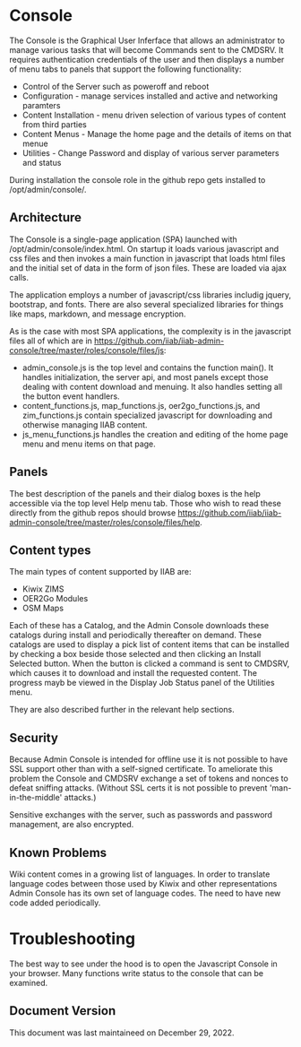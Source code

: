 # Console

The Console is the Graphical User Inferface that allows an administrator to manage various tasks that will become Commands sent to the CMDSRV. It requires authentication credentials of the user and then displays a number of menu tabs to panels that support the following functionality:

- Control of the Server such as poweroff and reboot
- Configuration - manage services installed and active and networking paramters
- Content Installation - menu driven selection of various types of content from third parties
- Content Menus - Manage the home page and the details of items on that menue
- Utilities - Change Password and display of various server parameters and status

During installation the console role in the github repo gets installed to /opt/admin/console/.

## Architecture

The Console is a single-page application (SPA) launched with /opt/admin/console/index.html. On startup it loads various javascript and css files and then invokes a main function in javascript that loads html files and the initial set of data in the form of json files. These are loaded via ajax calls.

The application employs a number of javascript/css libraries includig jquery, bootstrap, and fonts. There are also several specialized libraries for things like maps, markdown, and message encryption.

As is the case with most SPA applications, the complexity is in the javascript files all of which are in https://github.com/iiab/iiab-admin-console/tree/master/roles/console/files/js:

- admin_console.js is the top level and contains the function main(). It handles initialization, the server api, and most panels except those dealing with content download and menuing. It also handles setting all the button event handlers.
- content_functions.js, map_functions.js, oer2go_functions.js, and zim_functions.js contain specialized javascript for downloading and otherwise managing IIAB content.
- js_menu_functions.js handles the creation and editing of the home page menu and menu items on that page.

## Panels

The best description of the panels and their dialog boxes is the help accessible via the top level Help menu tab. Those who wish to read these directly from the github repos should browse https://github.com/iiab/iiab-admin-console/tree/master/roles/console/files/help.

## Content types

The main types of content supported by IIAB are:
- Kiwix ZIMS
- OER2Go Modules
- OSM Maps

Each of these has a Catalog, and the Admin Console downloads these catalogs during install and periodically thereafter on demand. These catalogs are used to display a pick list of content items that can be installed by checking a box beside those selected and then clicking an Install Selected button. When the button is clicked a command is sent to CMDSRV, which causes it to download and install the requested content. The progress mayb be viewed in the Display Job Status panel of the Utilities menu.

They are also described further in the relevant help sections.

## Security

Because Admin Console is intended for offline use it is not possible to have SSL support other than with a self-signed certificate. To ameliorate this problem the Console and CMDSRV exchange a set of tokens and nonces to defeat sniffing attacks. (Without SSL certs it is not possible to prevent 'man-in-the-middle' attacks.)

Sensitive exchanges with the server, such as passwords and password management, are also encrypted.

## Known Problems

Wiki content comes in a growing list of languages. In order to translate language codes between those used by Kiwix and other representations Admin Console has its own set of language codes. The need to have new code added periodically.

# Troubleshooting

The best way to see under the hood is to open the Javascript Console in your browser. Many functions write status to the console that can be examined.

## Document Version

This document was last maintaineed on December 29, 2022.
